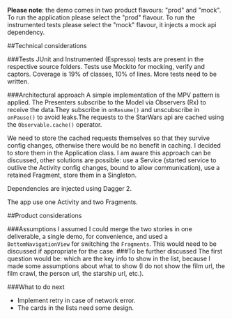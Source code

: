 **Please note**: the demo comes in two product flavours: "prod" and "mock".
To run the application please select the "prod" flavour. 
To run the instrumented tests please select the "mock" flavour, it injects a mock api dependency.  


##Technical considerations

###Tests
JUnit and Instrumented (Espresso) tests are present in the respective source folders.
Tests use Mockito for mocking, verify and captors.
Coverage is 19% of classes, 10% of lines. 
More tests need to be written.

###Architectural approach
A simple implementation of the MPV pattern is applied. 
The Presenters subscribe to the Model via Observers (Rx) to receive the data.They subscribe in `onResume()` and unscubscribe in `onPause()` to avoid leaks.The requests to the StarWars api are cached using the `Observable.cache()` operator.

We need to store the cached requests themselves so that they survive config changes, otherwise there would be no benefit in caching. 
I decided to store them in the Application class. I am aware this approach can be discussed, other solutions are possible: 
use a Service (started service to outlive the Activity config changes, bound to allow communication), use a retained Fragment, store 
them in a Singleton. 

Dependencies are injected using Dagger 2.

The app use one Activity and two Fragments. 

##Product considerations

###Assumptions
I assumed I could merge the two stories in one deliverable, a single demo, for convenience, and used a `BottomNavigationView`
for switching the `Fragments`. This would need to be discussed if appropriate for the case.
###To be further discussed
The first question would be: which are the key info to show in the list, because I made some assumptions 
about what to show (I do not show the film url, the film crawl, the person url, the starship url, etc.).

###What to do next
- Implement retry in case of network error. 
- The cards in the lists need some design.




